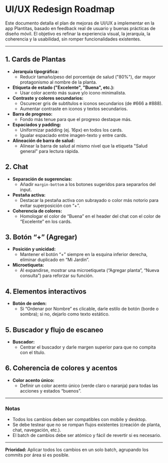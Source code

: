 # UI/UX Redesign Roadmap

Este documento detalla el plan de mejoras de UI/UX a implementar en la app Plantitas, basado en feedback real de usuario y buenas prácticas de diseño móvil. El objetivo es refinar la experiencia visual, la jerarquía, la coherencia y la usabilidad, sin romper funcionalidades existentes.

---

## 1. Cards de Plantas
- **Jerarquía tipográfica:**
  - Reducir tamaño/peso del porcentaje de salud ("80%"), dar mayor protagonismo al nombre de la planta.
- **Etiqueta de estado ("Excelente", "Buena", etc.):**
  - Usar color acento más suave y/o icono minimalista.
- **Contraste y colores secundarios:**
  - Oscurecer gris de subtítulos e iconos secundarios (de #666 a #888).
  - Aumentar contraste en iconos y textos secundarios.
- **Barra de progreso:**
  - Fondo más tenue para que el progreso destaque más.
- **Espaciados y padding:**
  - Uniformizar padding (ej. 16px) en todos los cards.
  - Igualar espaciado entre imagen-texto y entre cards.
- **Alineación de barra de salud:**
  - Alinear la barra de salud al mismo nivel que la etiqueta "Salud general" para lectura rápida.

## 2. Chat
- **Separación de sugerencias:**
  - Añadir `margin-bottom` a los botones sugeridos para separarlos del input.
- **Pestaña activa:**
  - Destacar la pestaña activa con subrayado o color más notorio para evitar superposición con “+”.
- **Coherencia de colores:**
  - Homologar el color de “Buena” en el header del chat con el color de “Excelente” en los cards.

## 3. Botón “+” (Agregar)
- **Posición y unicidad:**
  - Mantener el botón “+” siempre en la esquina inferior derecha, eliminar duplicado en “Mi Jardín”.
- **Microetiqueta:**
  - Al expandirse, mostrar una microetiqueta (“Agregar planta”, “Nueva consulta”) para reforzar su función.

## 4. Elementos interactivos
- **Botón de orden:**
  - Si “Ordenar por Nombre” es clicable, darle estilo de botón (borde o sombra); si no, dejarlo como texto estático.

## 5. Buscador y flujo de escaneo
- **Buscador:**
  - Centrar el buscador y darle margen superior para que no compita con el título.

## 6. Coherencia de colores y acentos
- **Color acento único:**
  - Definir un color acento único (verde claro o naranja) para todas las acciones y estados “buenos”.

---

### Notas
- Todos los cambios deben ser compatibles con mobile y desktop.
- Se debe testear que no se rompan flujos existentes (creación de planta, chat, navegación, etc.).
- El batch de cambios debe ser atómico y fácil de revertir si es necesario.

---

**Prioridad:** Aplicar todos los cambios en un solo batch, agrupando los commits por área si es posible. 